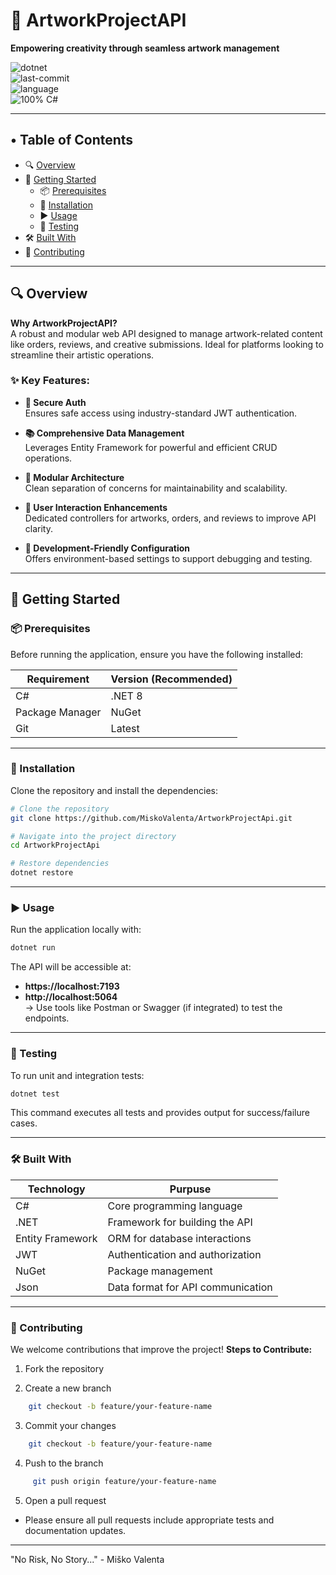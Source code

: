 # 🎨 ArtworkProjectAPI  
**Empowering creativity through seamless artwork management**

![dotnet](https://img.shields.io/badge/built%20with-C%23-512BD4?logo=csharp&logoColor=white&style=for-the-badge)  
![last-commit](https://img.shields.io/github/last-commit/MiskoValenta/ArtworkProjectApi?style=for-the-badge)  
![language](https://img.shields.io/badge/languages-1-blue?style=for-the-badge)  
![100% C#](https://img.shields.io/badge/C%23-100%25-blue?style=for-the-badge)

---

## • Table of Contents
- 🔍 [Overview](#overview)
- 🚀 [Getting Started](#getting-started)
  - 📦 [Prerequisites](#prerequisites)
  - 🧰 [Installation](#installation)
  - ▶️ [Usage](#usage)
  - 🧪 [Testing](#testing)
- 🛠️ [Built With](#built-with)
- 🤝 [Contributing](#contributing)

---

## 🔍 Overview

**Why ArtworkProjectAPI?**  
A robust and modular web API designed to manage artwork-related content like orders, reviews, and creative submissions. Ideal for platforms looking to streamline their artistic operations.

### ✨ Key Features:
- **🔐 Secure Auth**  
  Ensures safe access using industry-standard JWT authentication.

- **📚 Comprehensive Data Management**  
  Leverages Entity Framework for powerful and efficient CRUD operations.

- **🧱 Modular Architecture**  
  Clean separation of concerns for maintainability and scalability.

- **🤝 User Interaction Enhancements**  
  Dedicated controllers for artworks, orders, and reviews to improve API clarity.

- **🔧 Development-Friendly Configuration**  
  Offers environment-based settings to support debugging and testing.

---

## 🚀 Getting Started

### 📦 Prerequisites
Before running the application, ensure you have the following installed:

| Requirement        | Version (Recommended) |
|--------------------|------------------------|
| C#                 | .NET 8                 |
| Package Manager    | NuGet                  |
| Git                | Latest                 |

---

### 🧰 Installation

Clone the repository and install the dependencies:

```bash
# Clone the repository
git clone https://github.com/MiskoValenta/ArtworkProjectApi.git

# Navigate into the project directory
cd ArtworkProjectApi

# Restore dependencies
dotnet restore
```
---

### ▶️ Usage
Run the application locally with:
```bash
dotnet run
```
The API will be accessible at: 
- **https://localhost:7193**
- **http://localhost:5064**  
  -> Use tools like Postman or Swagger (if integrated) to test the endpoints.

---

### 🧪 Testing
To run unit and integration tests:
```bash
dotnet test
```
This command executes all tests and provides output for success/failure cases.

---

### 🛠️ Built With

| **Technology**     | **Purpuse**                        |
|--------------------|------------------------------------|
| C#                 | Core programming language          |
| .NET               | Framework for building the API     |
| Entity Framework   | ORM for database interactions      |
| JWT                | Authentication and authorization   |
| NuGet              | Package management                 |
| Json               | Data format for API communication  |

---

### 🤝 Contributing
We welcome contributions that improve the project!
**Steps to Contribute:**  
  1. Fork the repository
     
  2. Create a new branch
 ```bash
     git checkout -b feature/your-feature-name
```
     
  3.  Commit your changes
```bash
    git checkout -b feature/your-feature-name
```
     
  4. Push to the branch
```bash
     git push origin feature/your-feature-name
```
     
  5. Open a pull request


- Please ensure all pull requests include appropriate tests and documentation updates.

---

"No Risk, No Story..." - Miško Valenta
